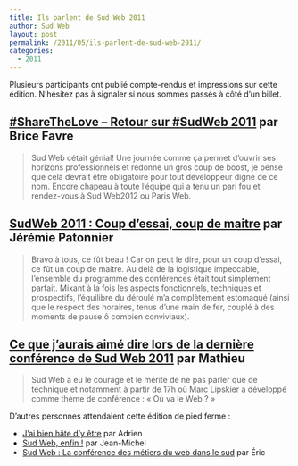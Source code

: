 ```yaml
---
title: Ils parlent de Sud Web 2011
author: Sud Web
layout: post
permalink: /2011/05/ils-parlent-de-sud-web-2011/
categories:
  - 2011
---
```

Plusieurs participants ont publié compte-rendus et impressions sur cette édition. N’hésitez pas à signaler si nous sommes passés à côté d’un billet.

## [#ShareTheLove &#8211; Retour sur #SudWeb 2011][1] par Brice Favre

> Sud Web cétait génial! Une journée comme ça permet d&rsquo;ouvrir ses horizons professionnels et redonne un gros coup de boost, je pense que celà devrait être obligatoire pour tout développeur digne de ce nom. Encore chapeau à toute l&rsquo;équipe qui a tenu un pari fou et rendez-vous à Sud Web2012 ou Paris Web.

## [SudWeb 2011 : Coup d&rsquo;essai, coup de maitre][2] par Jérémie Patonnier

> Bravo à tous, ce fût beau ! Car on peut le dire, pour un coup d’essai, ce fût un coup de maitre. Au delà de la logistique impeccable, l’ensemble du programme des conférences était tout simplement parfait. Mixant à la fois les aspects fonctionnels, techniques et prospectifs, l’équilibre du déroulé m’a complètement estomaqué (ainsi que le respect des horaires, tenus d’une main de fer, couplé à des moments de pause ô combien conviviaux).

## [Ce que j&rsquo;aurais aimé dire lors de la dernière conférence de Sud Web 2011][3] par Mathieu

> Sud Web a eu le courage et le mérite de ne pas parler que de technique et notamment à partir de 17h où Marc Lipskier a développé comme thème de conférence : &laquo;&nbsp;Où va le Web ?&nbsp;&raquo;

D&rsquo;autres personnes attendaient cette édition de pied ferme :

  * [J&rsquo;ai bien hâte d&rsquo;y être][4] par Adrien
  * [Sud Web, enfin !][5] par Jean-Michel
  * [Sud Web : La conférence des métiers du web dans le sud][6] par Éric

 [1]: http://pelmel.org/dotclear.php/post/2011/05/30/Retour-sur-SudWeb-2011-ShareTheLove
 [2]: http://jeremie.patonnier.net/post/2011/06/21/SudWeb-2011-Coup-d-essai-coup-de-maitre
 [3]: http://www.silicon-velay.me/index.php?post/2011/06/07/Ce-que-j-aurais-aim%C3%A9-dire-lors-de-la-derni%C3%A8re-conf%C3%A9rence-de-Sud-Web-2011
 [4]: http://www.bootleygues.net/index.php?post/2011/04/18/SubWeb-%3A-Savoir-faire-et-faire-savoir
 [5]: http://j-mad.com/blog/2011/01/16/sudweb-enfin/
 [6]: https://n.survol.fr/n/sud-web-la-conference-des-metiers-du-web-dans-le-sud